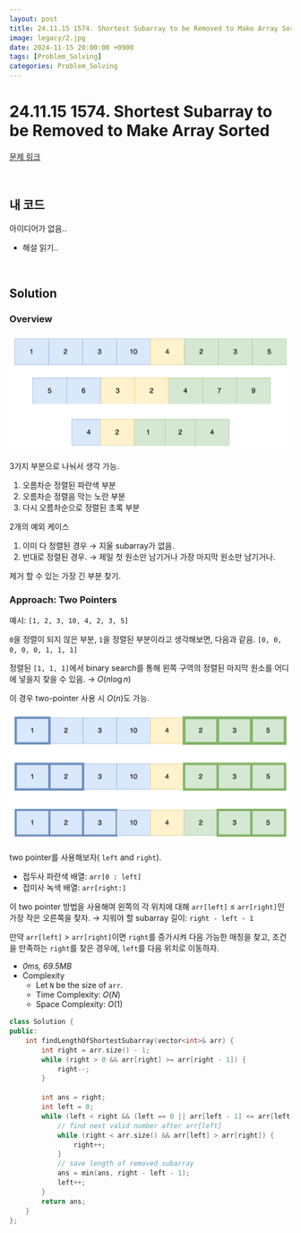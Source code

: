 ```yaml
---
layout: post
title: 24.11.15 1574. Shortest Subarray to be Removed to Make Array Sorted
image: legacy/2.jpg
date: 2024-11-15 20:00:00 +0900
tags: [Problem_Solving]
categories: Problem_Solving
---
```


# 24.11.15 1574. Shortest Subarray to be Removed to Make Array Sorted
[문제 링크](https://leetcode.com/problems/minimized-maximum-of-products-distributed-to-any-store/description/)

<br/>

## 내 코드
아이디어가 없음..
- 해설 읽기..

<br/>

## Solution
### Overview
![alt text](/images/2024-11-15/image.png)

3가지 부분으로 나눠서 생각 가능.
1. 오름차순 정렬된 파란색 부분
2. 오름차순 정렬음 막는 노란 부분
3. 다시 오름차순으로 정렬된 초록 부분

2개의 예외 케이스
1. 이미 다 정렬된 경우 $\rightarrow$ 지울 subarray가 없음.
2. 반대로 정렬된 경우. $\rightarrow$ 제일 첫 원소만 남기거나 가장 마지막 원소만 남기거나.

제거 할 수 있는 가장 긴 부분 찾기.

### Approach: Two Pointers
예시: `[1, 2, 3, 10, 4, 2, 3, 5]`

`0`을 정렬이 되지 않은 부분, `1`을 정렬된 부분이라고 생각해보면, 다음과 같음. `[0, 0, 0, 0, 0, 1, 1, 1]`

정렬된 `[1, 1, 1]`에서 binary search를 통해 왼쪽 구역의 정렬된 마지막 원소를 어디에 넣을지 찾을 수 있음. $\rightarrow$ $O(n \log n)$

이 경우 two-pointer 사용 시 $O(n)$도 가능.

![alt text](/images/2024-11-15/image-1.png)

two pointer를 사용해보자( `left` and `right`).

- 접두사 파란색 배열: `arr[0 : left]`
- 접미사 녹색 배열: `arr[right:]`

이 two pointer 방법을 사용해여 왼쪽의 각 위치에 대해 `arr[left]` $\leq$ `arr[right]`인 가장 작은 오른쪽을 찾자. $\rightarrow$ 지워야 할 subarray 길이: `right - left - 1`

만약 `arr[left]` $>$ `arr[right]`이면 `right`를 증가시켜 다음 가능한 매칭을 찾고, 조건을 만족하는 `right`를 찾은 경우에, `left`를 다음 위치로 이동하자.

- *0ms, 69.5MB*
- Complexity
  - Let `N` be the size of `arr`.
  - Time Complexity: $O(N)$
  - Space Complexity: $O(1)$

```cpp
class Solution {
public:
    int findLengthOfShortestSubarray(vector<int>& arr) {
        int right = arr.size() - 1;
        while (right > 0 && arr[right] >= arr[right - 1]) {
            right--;
        }

        int ans = right;
        int left = 0;
        while (left < right && (left == 0 || arr[left - 1] <= arr[left])) {
            // find next valid number after arr[left]
            while (right < arr.size() && arr[left] > arr[right]) {
                right++;
            }
            // save length of removed subarray
            ans = min(ans, right - left - 1);
            left++;
        }
        return ans;
    }
};
```
<br/>
